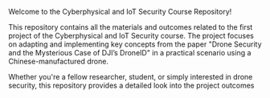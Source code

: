Welcome to the Cyberphysical and IoT Security Course Repository!

This repository contains all the materials and outcomes related to the first project of the Cyberphysical and IoT Security course. The project focuses on adapting and implementing key concepts from the paper "Drone Security and the Mysterious Case of DJI’s DroneID" in a practical scenario using a Chinese-manufactured drone.


Whether you're a fellow researcher, student, or simply interested in drone security, this repository provides a detailed look into the project outcomes
